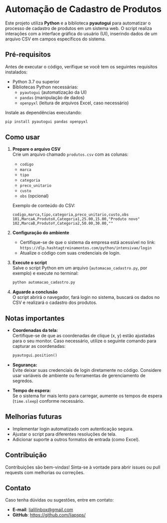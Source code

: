 # Automação de Cadastro de Produtos  

Este projeto utiliza **Python** e a biblioteca **pyautogui** para automatizar o processo de cadastro de produtos em um sistema web. O script realiza interações com a interface gráfica do usuário (UI), inserindo dados de um arquivo CSV em campos específicos do sistema.

## Pré-requisitos  

Antes de executar o código, verifique se você tem os seguintes requisitos instalados:  
- Python 3.7 ou superior  
- Bibliotecas Python necessárias:  
  - `pyautogui` (automatização da UI)  
  - `pandas` (manipulação de dados)  
  - `openpyxl` (leitura de arquivos Excel, caso necessário)  

Instale as dependências executando:  
```bash
pip install pyautogui pandas openpyxl
```

## Como usar  

1. **Prepare o arquivo CSV**  
   Crie um arquivo chamado `produtos.csv` com as colunas:  
   - `codigo`  
   - `marca`  
   - `tipo`  
   - `categoria`  
   - `preco_unitario`  
   - `custo`  
   - `obs` (opcional)  

   Exemplo de conteúdo do CSV:  
   ```csv
   codigo,marca,tipo,categoria,preco_unitario,custo,obs
   101,MarcaA,ProdutoX,Categoria1,25.00,15.00,"Produto novo"
   102,MarcaB,ProdutoY,Categoria2,50.00,30.00,""
   ```

2. **Configuração do ambiente**  
   - Certifique-se de que o sistema da empresa está acessível no link:  
     `https://dlp.hashtagtreinamentos.com/python/intensivao/login`  
   - Atualize o código com suas credenciais de login.  

3. **Execute o script**  
   Salve o script Python em um arquivo (`automacao_cadastro.py`, por exemplo) e execute no terminal:  
   ```bash
   python automacao_cadastro.py
   ```

4. **Aguarde a conclusão**  
   O script abrirá o navegador, fará login no sistema, buscará os dados no CSV e realizará o cadastro dos produtos.

## Notas importantes  

- **Coordenadas da tela:**  
  Certifique-se de que as coordenadas de clique (x, y) estão ajustadas para o seu monitor. Caso necessário, utilize o seguinte comando para capturar as coordenadas:  
  ```python
  pyautogui.position()
  ```  

- **Segurança:**  
  Evite deixar suas credenciais de login diretamente no código. Considere usar variáveis de ambiente ou ferramentas de gerenciamento de segredos.

- **Tempo de espera:**  
  Se o sistema for mais lento para carregar, aumente os tempos de espera (`time.sleep`) conforme necessário.  

## Melhorias futuras  

- Implementar login automatizado com autenticação segura.  
- Ajustar o script para diferentes resoluções de tela.  
- Adicionar suporte a outros formatos de entrada (como Excel).  

## Contribuição  

Contribuições são bem-vindas! Sinta-se à vontade para abrir issues ou pull requests com melhorias ou correções.

## Contato

Caso tenha dúvidas ou sugestões, entre em contato:

- **E-mail**: lialilinbox@gmail.com
- **GitHub**: https://github.com/liapsps/
